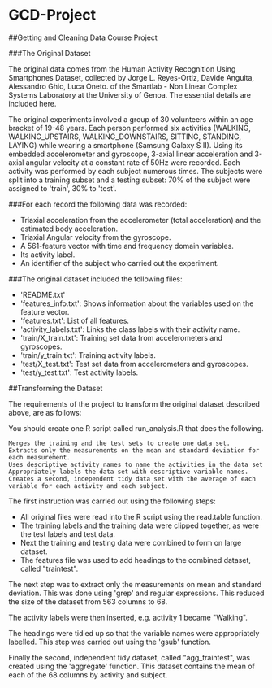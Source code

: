 GCD-Project
===========

##Getting and Cleaning Data Course Project

###The Original Dataset

The original data comes from the Human Activity Recognition Using Smartphones Dataset, collected by Jorge L. Reyes-Ortiz, Davide Anguita, Alessandro Ghio, Luca Oneto. of the Smartlab - Non Linear Complex Systems Laboratory at the University of Genoa. The essential details are included here.

The original experiments involved a group of 30 volunteers within an age bracket of 19-48 years. Each person performed six activities (WALKING, WALKING_UPSTAIRS, WALKING_DOWNSTAIRS, SITTING, STANDING, LAYING) while wearing a smartphone (Samsung Galaxy S II). Using its embedded accelerometer and gyroscope, 3-axial linear acceleration and 3-axial angular velocity at a constant rate of 50Hz were recorded. Each activity was performed by each subject numerous times. The subjects were split into a training subset and a testing subset: 70% of the subject were assigned to 'train', 30% to 'test'.

###For each record the following data was recorded:

- Triaxial acceleration from the accelerometer (total acceleration) and the estimated body acceleration.
- Triaxial Angular velocity from the gyroscope. 
- A 561-feature vector with time and frequency domain variables. 
- Its activity label. 
- An identifier of the subject who carried out the experiment.

###The original dataset included the following files:


- 'README.txt'
- 'features_info.txt': Shows information about the variables used on the feature vector.
- 'features.txt': List of all features.
- 'activity_labels.txt': Links the class labels with their activity name.
- 'train/X_train.txt': Training set data from accelerometers and gyroscopes.
- 'train/y_train.txt': Training activity labels.
- 'test/X_test.txt': Test set data from accelerometers and gyroscopes.
- 'test/y_test.txt': Test activity labels.

##Transforming the Dataset

The requirements of the project to transform the original dataset described above, are as follows:

You should create one R script called run_analysis.R that does the following. 

    Merges the training and the test sets to create one data set.
    Extracts only the measurements on the mean and standard deviation for each measurement. 
    Uses descriptive activity names to name the activities in the data set
    Appropriately labels the data set with descriptive variable names. 
    Creates a second, independent tidy data set with the average of each variable for each activity and each subject. 

The first instruction was carried out using the following steps:

- All original files were read into the R script using the read.table function. 
- The training labels and the training data were clipped together, as were the test labels and test data.
- Next the training and testing data were combined to form on large dataset.
- The features file was used to add headings to the combined dataset, called "traintest".

The next step was to extract only the measurements on mean and standard deviation. This was done using 'grep' and regular expressions. This reduced the size of the dataset from 563 columns to 68.

The activity labels were then inserted, e.g. activity 1 became "Walking".

The headings were tidied up so that the variable names were appropriately labelled. This step was carried out using the 'gsub' function.

Finally the second, independent tidy dataset, called "agg_traintest", was created using the 'aggregate' function. This dataset contains the mean of each of the 68 columns by activity and subject.


